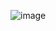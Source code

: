 ![image](https://github.com/SHIGGY7788/PhysicsUsingJS/assets/40186280/42c4497b-82e7-4ebb-a5e7-97e43c661d3e)

